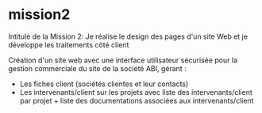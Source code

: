 # mission2
Intitulé de la Mission 2: Je réalise le design des pages d'un site Web et je développe les traitements côté client

Création d'un site web avec une interface utilisateur sécurisée pour la gestion commerciale du site de la société ABI, gérant :

- Les fiches client (sociétés clientes et leur contacts)
- Les intervenants/client sur les projets avec liste des intervenants/client par projet + liste des documentations associées aux intervenants/client
